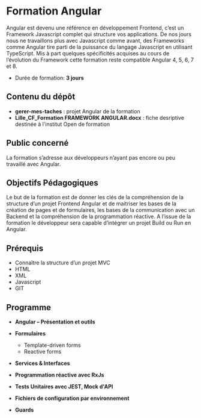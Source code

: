 # Formation Angular
Angular est devenu une référence en développement Frontend, c’est un Framework Javascript complet qui structure vos applications. De nos jours nous ne travaillons plus avec Javascript comme avant, des Frameworks comme Angular tire parti de la puissance du langage Javascript en utilisant TypeScript.
Mis à part quelques spécificités acquises au cours de l’évolution du Framework cette formation reste compatible Angular 4, 5, 6, 7 et 8.

* Durée de formation: **3 jours**

## Contenu du dépôt
* **gerer-mes-taches** : projet Angular de la formation
* **Lille_CF_Formation FRAMEWORK ANGULAR.docx** : fiche desriptive destinée à l'institut Open de formation

## Public concerné
La formation s’adresse aux développeurs n’ayant pas encore ou peu travaillé avec Angular.

## Objectifs Pédagogiques 
Le but de la formation est de donner les clés de la compréhension de la structure d’un projet Frontend Angular et de maitriser les bases de la création de pages et de formulaires, les bases de la communication avec un Backend et la compréhension de la programmation réactive. A l’issue de la formation le développeur sera capable d’intégrer un projet Build ou Run en Angular.

## Prérequis
-	Connaître la structure d’un projet MVC
-	HTML
-	XML
-	Javascript
-	GIT

## Programme

* **Angular – Présentation et outils**

* **Formulaires**
  * Template-driven forms
  * Reactive forms
    
* **Services & Interfaces**

* **Programmation réactive avec RxJs**
    
* **Tests Unitaires avec JEST, Mock d'API**

* **Fichiers de configuration par environnement**

* **Guards**

